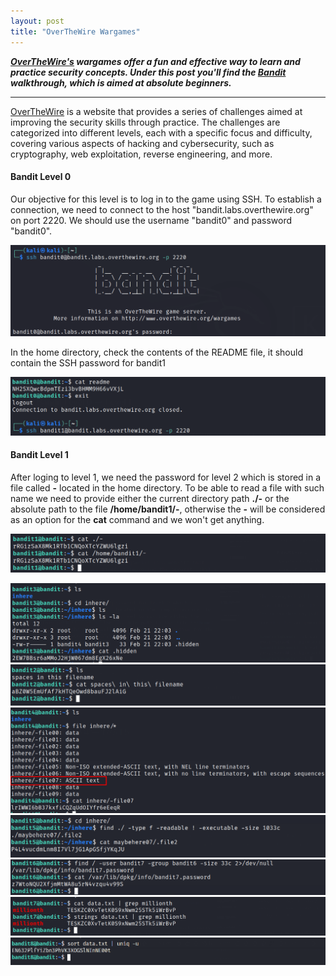 ```yaml
---
layout: post
title: "OverTheWire Wargames"
---
```




***[OverTheWire's](https://overthewire.org/wargames/) wargames offer a fun and effective way to learn and practice security concepts. Under this post you'll find the [Bandit](https://overthewire.org/wargames/bandit/) walkthrough, which is aimed at absolute beginners.***


---------------------













[OverTheWire](https://overthewire.org/wargames/) is a website that provides a series of challenges aimed at improving the security skills through practice. The challenges are categorized into different levels, each with a specific focus and difficulty, covering various aspects of hacking and cybersecurity, such as cryptography, web exploitation, reverse engineering, and more.

#### Bandit Level 0

Our objective for this level is to log in to the game using SSH. To establish a connection, we need to connect to the host "bandit.labs.overthewire.org" on port 2220. We should use the username "bandit0" and password "bandit0".



![img1](/assets/images/bandit_overthewire/img1.png)

In the home directory, check the contents of the README file, it should contain the SSH password for bandit1

![img2](/assets/images/bandit_overthewire/img2.png)


#### Bandit Level 1

After loging to level 1, we need the password for level 2 which is stored in a file called **-** located in the home directory. To be able to read a file with such name we need to provide either the current directory path **./-** or the absolute path to the file **/home/bandit1/-**, otherwise the **-** will be considered as an option for the **cat** command and we won't get anything.






![img3](/assets/images/bandit_overthewire/img3.png)


![img4](/assets/images/bandit_overthewire/img5.png)
![img6](/assets/images/bandit_overthewire/img4.png)
![img5](/assets/images/bandit_overthewire/img6.png)
![img7](/assets/images/bandit_overthewire/img7.png)
![img8](/assets/images/bandit_overthewire/img8.png)
![img9](/assets/images/bandit_overthewire/img9.png)
![img10](/assets/images/bandit_overthewire/img10.png)


